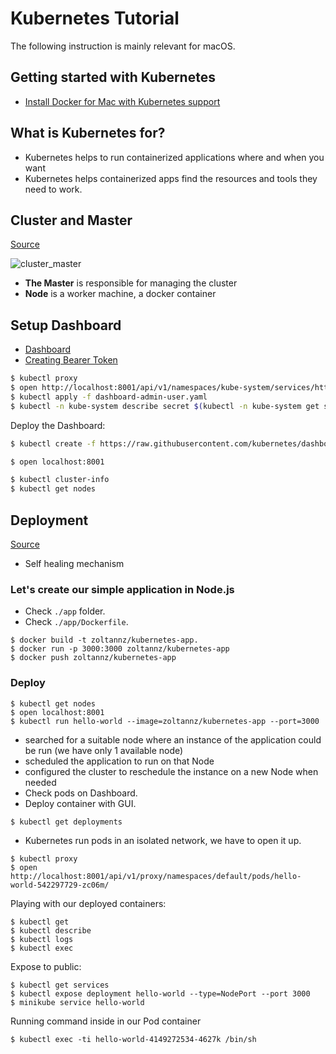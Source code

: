 # Kubernetes Tutorial

The following instruction is mainly relevant for macOS.

## Getting started with Kubernetes

- [Install Docker for Mac with Kubernetes support](https://docs.docker.com/docker-for-mac/install/)

## What is Kubernetes for?

- Kubernetes helps to run containerized applications where and when you want
- Kubernetes helps containerized apps find the resources and tools they need to work.

## Cluster and Master

[Source](https://kubernetes.io/docs/tutorials/kubernetes-basics/cluster-intro/)

![cluster_master](https://d33wubrfki0l68.cloudfront.net/99d9808dcbf2880a996ed50d308a186b5900cec9/40b94/docs/tutorials/kubernetes-basics/public/images/module_01_cluster.svg)

* **The Master** is responsible for managing the cluster
* **Node** is a worker machine, a docker container

## Setup Dashboard

- [Dashboard](https://kubernetes.io/docs/tasks/access-application-cluster/web-ui-dashboard/)
- [Creating Bearer Token](https://github.com/kubernetes/dashboard/wiki/Creating-sample-user)

```bash
$ kubectl proxy
$ open http://localhost:8001/api/v1/namespaces/kube-system/services/https:kubernetes-dashboard:/proxy/#!/overview?namespace=default
$ kubectl apply -f dashboard-admin-user.yaml
$ kubectl -n kube-system describe secret $(kubectl -n kube-system get secret | grep admin-user | awk '{print $1}')
```

Deploy the Dashboard:

```bash
$ kubectl create -f https://raw.githubusercontent.com/kubernetes/dashboard/master/src/deploy/recommended/kubernetes-dashboard.yaml

$ open localhost:8001
```

```bash
$ kubectl cluster-info
$ kubectl get nodes
```

## Deployment

[Source](https://kubernetes.io/docs/tutorials/kubernetes-basics/deploy-intro/)

* Self healing mechanism

### Let's create our simple application in Node.js

* Check `./app` folder.
* Check `./app/Dockerfile`.

```
$ docker build -t zoltannz/kubernetes-app.
$ docker run -p 3000:3000 zoltannz/kubernetes-app
$ docker push zoltannz/kubernetes-app
```

### Deploy

```
$ kubectl get nodes
$ open localhost:8001
$ kubectl run hello-world --image=zoltannz/kubernetes-app --port=3000
```

* searched for a suitable node where an instance of the application could be run (we have only 1 available node)
* scheduled the application to run on that Node
* configured the cluster to reschedule the instance on a new Node when needed
* Check pods on Dashboard.
* Deploy container with GUI.

```
$ kubectl get deployments
```

* Kubernetes run pods in an isolated network, we have to open it up.

```
$ kubectl proxy
$ open http://localhost:8001/api/v1/proxy/namespaces/default/pods/hello-world-542297729-zc06m/
```

Playing with our deployed containers:

```
$ kubectl get
$ kubectl describe
$ kubectl logs
$ kubectl exec
```

Expose to public:

```
$ kubectl get services
$ kubectl expose deployment hello-world --type=NodePort --port 3000
$ minikube service hello-world
```

Running command inside in our Pod container

```
$ kubectl exec -ti hello-world-4149272534-4627k /bin/sh
```